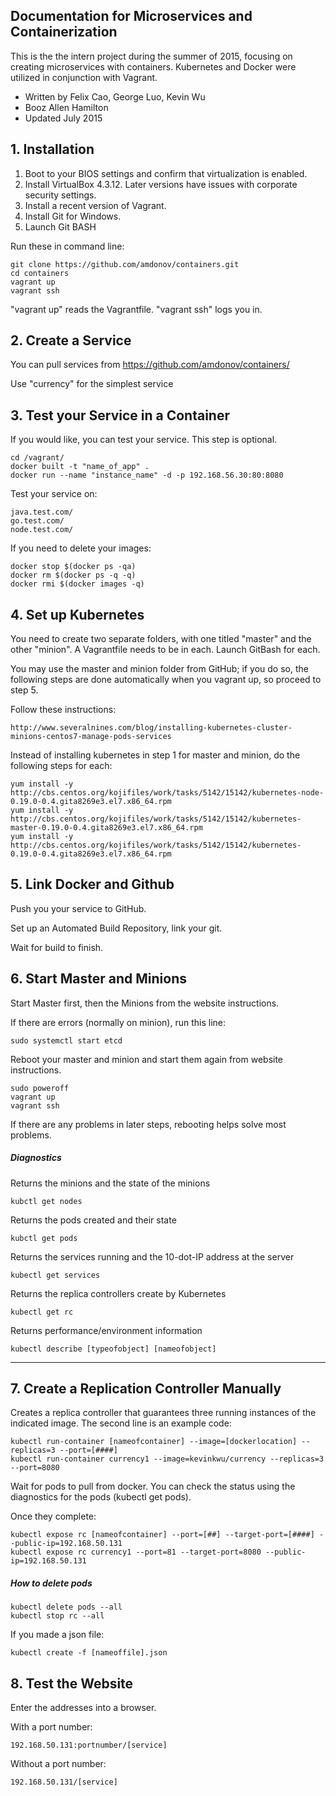 ## Documentation for Microservices and Containerization
This is the the intern project during the summer of 2015, focusing on creating microservices with containers.
Kubernetes and Docker were utilized in conjunction with Vagrant.

* Written by Felix Cao, George Luo, Kevin Wu
* Booz Allen Hamilton
* Updated July 2015

## 1. Installation

1. Boot to your BIOS settings and confirm that virtualization is enabled.
2. Install VirtualBox 4.3.12. Later versions have issues with corporate security settings.
3. Install a recent version of Vagrant.
4. Install Git for Windows.
5. Launch Git BASH

Run these in command line:

```
git clone https://github.com/amdonov/containers.git
cd containers
vagrant up	
vagrant ssh
```
"vagrant up" reads the Vagrantfile.
"vagrant ssh" logs you in.


## 2. Create a Service
You can pull services from https://github.com/amdonov/containers/

Use "currency" for the simplest service

## 3. Test your Service in a Container
If you would like, you can test your service. This step is optional.
```
cd /vagrant/
docker built -t "name_of_app" .
docker run --name "instance_name" -d -p 192.168.56.30:80:8080
```
Test your service on:
```
java.test.com/
go.test.com/
node.test.com/
```

If you need to delete your images:
```
docker stop $(docker ps -qa)
docker rm $(docker ps -q -q)
docker rmi $(docker images -q)
```

## 4. Set up Kubernetes
You need to create two separate folders, with one titled "master" and the other "minion". A Vagrantfile needs to be in each. Launch GitBash for each.

You may use the master and minion folder from GitHub; if you do so, the following steps are done automatically when you vagrant up, so proceed to step 5.

Follow these instructions:
```
http://www.severalnines.com/blog/installing-kubernetes-cluster-minions-centos7-manage-pods-services

```
Instead of installing kubernetes in step 1 for master and minion, do the following steps for each:
```
yum install -y http://cbs.centos.org/kojifiles/work/tasks/5142/15142/kubernetes-node-0.19.0-0.4.gita8269e3.el7.x86_64.rpm
yum install -y http://cbs.centos.org/kojifiles/work/tasks/5142/15142/kubernetes-master-0.19.0-0.4.gita8269e3.el7.x86_64.rpm
yum install -y http://cbs.centos.org/kojifiles/work/tasks/5142/15142/kubernetes-0.19.0-0.4.gita8269e3.el7.x86_64.rpm
```

## 5. Link Docker and Github
Push you your service to GitHub.

Set up an Automated Build Repository, link your git.

Wait for build to finish.

## 6. Start Master and Minions
Start Master first, then the Minions from the website instructions.

If there are errors (normally on minion), run this line:
```
sudo systemctl start etcd
```

Reboot your master and minion and start them again from website instructions.
```
sudo poweroff
vagrant up
vagrant ssh
```
If there are any problems in later steps, rebooting helps solve most problems.


##### Diagnostics
Returns the minions and the state of the minions
```
kubctl get nodes 
```
Returns the pods created and their state
```
kubctl get pods
```
Returns the services running and the 10-dot-IP address at the server
```
kubectl get services 
```
Returns the replica controllers create by Kubernetes
```
kubectl get rc 
```
Returns performance/environment information
```
kubectl describe [typeofobject] [nameofobject]
```
************************************************************************

## 7. Create a Replication Controller Manually
Creates a replica controller that guarantees three running instances of the indicated image. The second line is an example code:
```
kubectl run-container [nameofcontainer] --image=[dockerlocation] --replicas=3 --port=[####]
kubectl run-container currency1 --image=kevinkwu/currency --replicas=3 --port=8080
```
Wait for pods to pull from docker. You can check the status using the diagnostics for the pods (kubectl get pods).

Once they complete:
```
kubectl expose rc [nameofcontainer] --port=[##] --target-port=[####] --public-ip=192.168.50.131 
kubectl expose rc currency1 --port=81 --target-port=8080 --public-ip=192.168.50.131
```

##### How to delete pods
```
kubectl delete pods --all
kubectl stop rc --all
```
If you made a json file:
```
kubectl create -f [nameoffile].json
```

## 8. Test the Website 
Enter the addresses into a browser.

With a port number:
```
192.168.50.131:portnumber/[service]
```

Without a port number:
```
192.168.50.131/[service]
```
